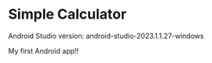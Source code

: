 # Simple Calculator

Android Studio version: android-studio-2023.1.1.27-windows

My first Android app!!
